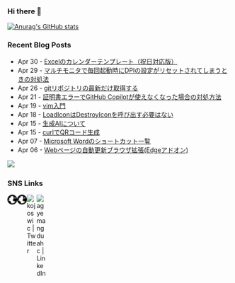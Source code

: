 ### Hi there 👋

[![Anurag's GitHub stats](https://github-readme-stats.vercel.app/api?username=kenjinote)](https://github.com/anuraghazra/github-readme-stats)


### Recent Blog Posts
<!-- feed start -->
- Apr 30 - [Excelのカレンダーテンプレート（祝日対応版）](https://kenji.blog/posts/excel%E3%81%AE%E3%82%AB%E3%83%AC%E3%83%B3%E3%83%80%E3%83%BC%E3%83%86%E3%83%B3%E3%83%97%E3%83%AC%E3%83%BC%E3%83%88%E4%BC%91%E6%97%A5%E5%AF%BE%E5%BF%9C%E7%89%88/)
- Apr 29 - [マルチモニタで毎回起動時にDPIの設定がリセットされてしまうときの対処法](https://kenji.blog/posts/%E3%83%9E%E3%83%AB%E3%83%81%E3%83%A2%E3%83%8B%E3%82%BF%E3%81%A7%E6%AF%8E%E5%9B%9E%E8%B5%B7%E5%8B%95%E6%99%82%E3%81%ABdpi%E3%81%AE%E8%A8%AD%E5%AE%9A%E3%81%8C%E3%83%AA%E3%82%BB%E3%83%83%E3%83%88%E3%81%95%E3%82%8C%E3%81%A6%E3%81%97%E3%81%BE%E3%81%86%E3%81%A8%E3%81%8D%E3%81%AE%E5%AF%BE%E5%87%A6%E6%B3%95/)
- Apr 26 - [gitリポジトリの最新だけ取得する](https://kenji.blog/posts/git%E3%83%AA%E3%83%9D%E3%82%B8%E3%83%88%E3%83%AA%E3%81%AE%E6%9C%80%E6%96%B0%E3%81%A0%E3%81%91%E5%8F%96%E5%BE%97%E3%81%99%E3%82%8B/)
- Apr 21 - [証明書エラーでGitHub Copilotが使えなくなった場合の対処方法](https://kenji.blog/posts/%E8%A8%BC%E6%98%8E%E6%9B%B8%E3%82%A8%E3%83%A9%E3%83%BC%E3%81%A7github-copilot%E3%81%8C%E4%BD%BF%E3%81%88%E3%81%AA%E3%81%8F%E3%81%AA%E3%81%A3%E3%81%9F%E5%A0%B4%E5%90%88%E3%81%AE%E5%AF%BE%E5%87%A6%E6%96%B9%E6%B3%95/)
- Apr 19 - [vim入門](https://kenji.blog/posts/vim%E5%85%A5%E9%96%80/)
- Apr 18 - [LoadIconはDestroyIconを呼び出す必要はない](https://kenji.blog/posts/loadicon%E3%81%AFdestroyicon%E3%82%92%E5%91%BC%E3%81%B3%E5%87%BA%E3%81%99%E5%BF%85%E8%A6%81%E3%81%AF%E3%81%AA%E3%81%84/)
- Apr 15 - [生成AIについて](https://kenji.blog/posts/%E7%94%9F%E6%88%90ai%E3%81%AB%E3%81%A4%E3%81%84%E3%81%A6/)
- Apr 15 - [curlでQRコード生成](https://kenji.blog/posts/curl%E3%81%A7qr%E3%82%B3%E3%83%BC%E3%83%89%E7%94%9F%E6%88%90/)
- Apr 07 - [Microsoft Wordのショートカット一覧](https://kenji.blog/posts/microsoft-word%E3%81%AE%E3%82%B7%E3%83%A7%E3%83%BC%E3%83%88%E3%82%AB%E3%83%83%E3%83%88%E4%B8%80%E8%A6%A7/)
- Apr 06 - [Webページの自動更新ブラウザ拡張(Edgeアドオン)](https://kenji.blog/posts/web%E3%83%9A%E3%83%BC%E3%82%B8%E3%81%AE%E8%87%AA%E5%8B%95%E6%9B%B4%E6%96%B0%E3%83%96%E3%83%A9%E3%82%A6%E3%82%B6%E6%8B%A1%E5%BC%B5edge%E3%82%A2%E3%83%89%E3%82%AA%E3%83%B3/)
<!-- feed end -->

<!-- GitHub Profile Views Counter -->
![](https://komarev.com/ghpvc/?username=kenjinote)

<!-- SNS Links -->
### SNS Links
[<img align="left" alt="codewithkojo.com" width="22px" src="https://raw.githubusercontent.com/iconic/open-iconic/master/svg/globe.svg" />][website1]
[<img align="left" alt="codewithkojo.com" width="22px" src="https://raw.githubusercontent.com/iconic/open-iconic/master/svg/globe.svg" />][website2]
[<img align="left" alt="kojoswic | Twitter" width="22px" src="https://cdn.jsdelivr.net/npm/simple-icons@v3/icons/twitter.svg" />][twitter]
[<img align="left" alt="agyemangduahc | LinkedIn" width="22px" src="https://cdn.jsdelivr.net/npm/simple-icons@v3/icons/linkedin.svg" />][linkedin]

[website1]: https://hack.jp
[website2]: https://kenji.blog
[twitter]: https://twitter.com/kenjinote
[linkedin]: https://www.linkedin.com/in/kenjinote/

<!--
**kenjinote/kenjinote** is a ✨ _special_ ✨ repository because its `README.md` (this file) appears on your GitHub profile.

Here are some ideas to get you started:

- 🔭 I’m currently working on ...
- 🌱 I’m currently learning ...
- 👯 I’m looking to collaborate on ...
- 🤔 I’m looking for help with ...
- 💬 Ask me about ...
- 📫 How to reach me: ...
- 😄 Pronouns: ...
- ⚡ Fun fact: ...
-->

